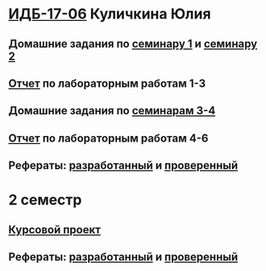 # [ИДБ-17-06](https://github.com/stankin/design-part-1/wiki/list-idb-17-06) Куличкина Юлия

## Домашние задания по [семинару 1](https://github.com/stankin/design-part-1/wiki/sem1) и [семинару 2](https://github.com/stankin/design-part-1/wiki/sem2)

## [Отчет](https://github.com/kulichkinayuliya/kulichkinayuliya.github.io/wiki/Лабораторные-работы-1,-2,-3) по лабораторным работам 1-3

## Домашние задания по [семинарам 3-4](https://github.com/kulichkinayuliya/kulichkinayuliya.github.io/wiki/Семинар-3,-4)

## [Отчет](https://github.com/kulichkinayuliya/kulichkinayuliya.github.io/wiki/Лабораторные-работы-4,-5,-6) по лабораторным работам 4-6

## Рефераты: [разработанный](https://github.com/stankin/design-part-1/wiki/exam01-6) и [проверенный](https://github.com/stankin/design-part-1/wiki/exam15-1)

# 2 семестр

## [Курсовой проект](https://github.com/kulichkinayuliya/kulichkinayuliya.github.io/wiki/Курсовой-проект)

## Рефераты: [разработанный](https://github.com/stankin/design-part-2/wiki/exam03-3) и [проверенный](https://github.com/stankin/design-part-2/wiki/exam02-6)
